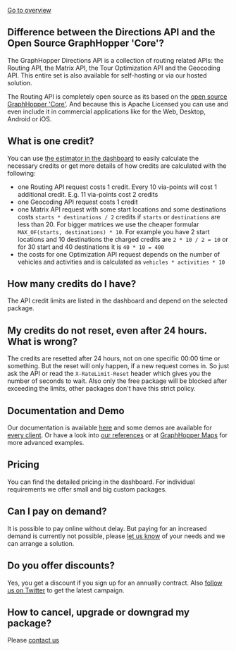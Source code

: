 [Go to overview](./README.md)

## Difference between the Directions API and the Open Source GraphHopper 'Core'?

The GraphHopper Directions API is a collection of routing related APIs: the Routing API, the Matrix API, the Tour Optimization API and the Geocoding API. This entire set is also available for self-hosting or via our hosted solution.

The Routing API is completely open source as its based on the [open source GraphHopper 'Core'](https://github.com/graphhopper/graphhopper/). And because this is Apache Licensed you can use and even include it in commercial applications like for the Web, Desktop, Android or iOS.

## What is one credit?

You can use [the estimator in the dashboard](https://graphhopper.com/dashboard/#/pricing) to easily calculate the necessary credits or get more details of how credits are calculated with the following:

 * one Routing API request costs 1 credit. Every 10 via-points will cost 1 additional credit. E.g. 11 via-points cost 2 credits
 * one Geocoding API request costs 1 credit
 * one Matrix API request with some start locations and some destinations costs `starts * destinations / 2` credits if `starts` or `destinations` are less than 20. For bigger matrices we use the cheaper formular `MAX_OF(starts, destinations) * 10`. For example you have 2 start locations and 10 destinations the charged credits are `2 * 10 / 2 = 10` or for 30 start and 40 destinations it is `40 * 10 = 400`
 * the costs for one Optimization API request depends on the number of vehicles and activities and is calculated as `vehicles * activities * 10`
  
## How many credits do I have?

The API credit limits are listed in the dashboard and depend on the selected package. 

## My credits do not reset, even after 24 hours. What is wrong?

The credits are resetted after 24 hours, not on one specific 00:00 time or something. But the reset will only happen, if a new request comes in. So just ask the API or read the `X-RateLimit-Reset` header which gives you the number of seconds to wait. Also only the free package will be blocked after exceeding the limits, other packages don't have this strict policy.

## Documentation and Demo

Our documentation is available [here](https://github.com/graphhopper/directions-api/blob/master/README.md) and some demos are available for [every client](https://github.com/graphhopper/directions-api/blob/master/README.md#api-clients-and-examples). Or have a look into [our references](https://graphhopper.com/#usecases) or at [GraphHopper Maps](https://graphhopper.com/maps/) for more advanced examples.

## Pricing

You can find the detailed pricing in the dashboard. For individual requirements we offer small and big custom packages.

## Can I pay on demand?

It is possible to pay online without delay. But paying for an increased demand is currently not possible, please [let us know](https://graphhopper.com/#contact) of your needs and we can arrange a solution.

## Do you offer discounts?

Yes, you get a discount if you sign up for an annually contract. Also [follow us on Twitter](https://twitter.com/graphhopper) to get the latest campaign.

## How to cancel, upgrade or downgrad my package?

Please [contact us](https://graphhopper.com/#contact)
